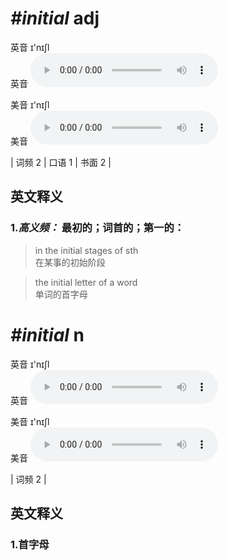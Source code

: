 # ***\#initial*** adj
英音 ɪ'nɪʃl  
英音
<audio src="./media/initial-B.aac" controls="controls"></audio>

美音 ɪ'nɪʃl  
美音
<audio src="./media/initial.aac" controls="controls"></audio>



| 词频 2 | 口语 1 | 书面 2 |  

英文释义
---
### 1.*高义频：* **最初的；词首的；第一的：**  

 > in the initial stages of sth  
 > 在某事的初始阶段    

 > the initial letter of a word  
 > 单词的首字母    


# ***\#initial*** n
英音 ɪ'nɪʃl  
英音
<audio src="./media/initial-B.aac" controls="controls"></audio>

美音 ɪ'nɪʃl  
美音
<audio src="./media/initial.aac" controls="controls"></audio>



| 词频 2 |  

英文释义
---
### 1.**首字母**  


